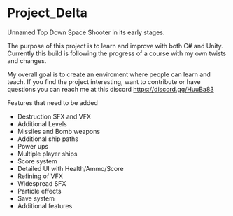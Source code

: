# Project_Delta
Unnamed Top Down Space Shooter in its early stages.

The purpose of this project is to learn and improve with both C# and Unity. Currently this build is following the progress of a course with my own twists and changes.

My overall goal is to create an enviroment where people can learn and teach. If you find the project interesting, want to contribute or have questions you can reach me at this discord https://discord.gg/HuuBa83

Features that need to be added
- Destruction SFX and VFX
- Additional Levels
- Missiles and Bomb weapons
- Additional ship paths
- Power ups
- Multiple player ships
- Score system
- Detailed UI with Health/Ammo/Score
- Refining of VFX
- Widespread SFX
- Particle effects
- Save system
- Additional features